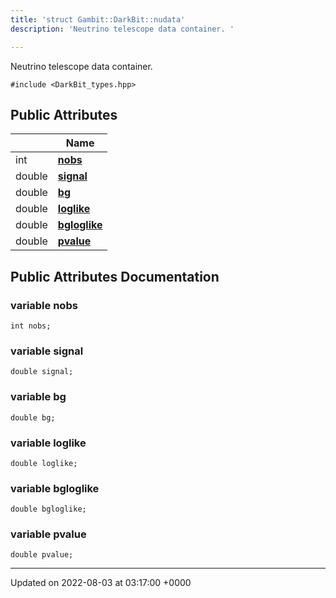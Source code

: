 ```yaml
---
title: 'struct Gambit::DarkBit::nudata'
description: 'Neutrino telescope data container. '

---
```









Neutrino telescope data container. 


`#include <DarkBit_types.hpp>`

## Public Attributes

|                | Name           |
| -------------- | -------------- |
| int | **[nobs](/documentation/code/main/classes/structgambit_1_1darkbit_1_1nudata/#variable-nobs)**  |
| double | **[signal](/documentation/code/main/classes/structgambit_1_1darkbit_1_1nudata/#variable-signal)**  |
| double | **[bg](/documentation/code/main/classes/structgambit_1_1darkbit_1_1nudata/#variable-bg)**  |
| double | **[loglike](/documentation/code/main/classes/structgambit_1_1darkbit_1_1nudata/#variable-loglike)**  |
| double | **[bgloglike](/documentation/code/main/classes/structgambit_1_1darkbit_1_1nudata/#variable-bgloglike)**  |
| double | **[pvalue](/documentation/code/main/classes/structgambit_1_1darkbit_1_1nudata/#variable-pvalue)**  |

## Public Attributes Documentation

### variable nobs

```
int nobs;
```


### variable signal

```
double signal;
```


### variable bg

```
double bg;
```


### variable loglike

```
double loglike;
```


### variable bgloglike

```
double bgloglike;
```


### variable pvalue

```
double pvalue;
```


-------------------------------

Updated on 2022-08-03 at 03:17:00 +0000